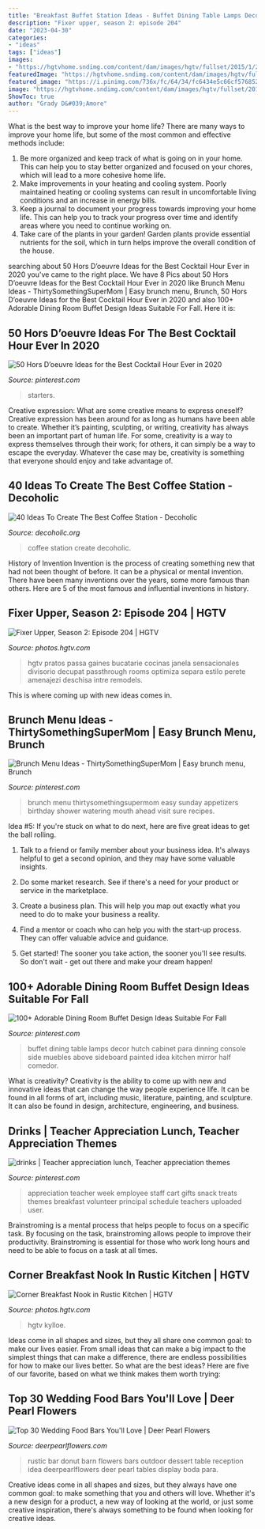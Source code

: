 ```yaml
---
title: "Breakfast Buffet Station Ideas - Buffet Dining Table Lamps Decor Hutch Cabinet Para Dinning Console Side Muebles Above Sideboard Painted Idea Kitchen Mirror Half Comedor"
description: "Fixer upper, season 2: episode 204"
date: "2023-04-30"
categories:
- "ideas"
tags: ["ideas"]
images:
- "https://hgtvhome.sndimg.com/content/dam/images/hgtv/fullset/2015/1/27/0/BP_HFXUP204H_Holt_living-room_AFTER_pass-through-window_467494-1039356.jpg.rend.hgtvcom.616.462.suffix/1422403962325.jpeg"
featuredImage: "https://hgtvhome.sndimg.com/content/dam/images/hgtv/fullset/2015/1/27/0/BP_HFXUP204H_Holt_living-room_AFTER_pass-through-window_467494-1039356.jpg.rend.hgtvcom.616.462.suffix/1422403962325.jpeg"
featured_image: "https://i.pinimg.com/736x/fc/64/34/fc6434e5c66cf57685203b1f56553ec1.jpg"
image: "https://hgtvhome.sndimg.com/content/dam/images/hgtv/fullset/2015/1/27/0/BP_HFXUP204H_Holt_living-room_AFTER_pass-through-window_467494-1039356.jpg.rend.hgtvcom.616.462.suffix/1422403962325.jpeg"
ShowToc: true
author: "Grady D&#039;Amore"
---
```



What is the best way to improve your home life?
There are many ways to improve your home life, but some of the most common and effective methods include: 
1. Be more organized and keep track of what is going on in your home. This can help you to stay better organized and focused on your chores, which will lead to a more cohesive home life. 
2. Make improvements in your heating and cooling system. Poorly maintained heating or cooling systems can result in uncomfortable living conditions and an increase in energy bills. 
3. Keep a journal to document your progress towards improving your home life. This can help you to track your progress over time and identify areas where you need to continue working on. 
4. Take care of the plants in your garden! Garden plants provide essential nutrients for the soil, which in turn helps improve the overall condition of the house.

	

		
searching about 50 Hors D’oeuvre Ideas for the Best Cocktail Hour Ever in 2020 you've came to the right place. We have 8 Pics about 50 Hors D’oeuvre Ideas for the Best Cocktail Hour Ever in 2020 like Brunch Menu Ideas - ThirtySomethingSuperMom | Easy brunch menu, Brunch, 50 Hors D’oeuvre Ideas for the Best Cocktail Hour Ever in 2020 and also 100+ Adorable Dining Room Buffet Design Ideas Suitable For Fall. Here it is:
		
    
## 50 Hors D’oeuvre Ideas For The Best Cocktail Hour Ever In 2020

<img loading=lazy src="https://i.pinimg.com/736x/fc/64/34/fc6434e5c66cf57685203b1f56553ec1.jpg" onerror="this.onerror=null;this.src='https://tse2.mm.bing.net/th?id=OIP.2B0qhEqZDP8pEYGHGmKeRgHaKE&amp;pid=15.1';" alt="50 Hors D’oeuvre Ideas for the Best Cocktail Hour Ever in 2020">

_Source: pinterest.com_

>starters. 

	

Creative expression: What are some creative means to express oneself?
Creative expression has been around for as long as humans have been able to create. Whether it’s painting, sculpting, or writing, creativity has always been an important part of human life. For some, creativity is a way to express themselves through their work; for others, it can simply be a way to escape the everyday. Whatever the case may be, creativity is something that everyone should enjoy and take advantage of.

    
## 40 Ideas To Create The Best Coffee Station - Decoholic

<img loading=lazy src="http://decoholic.org/wp-content/uploads/2014/11/home-coffee-station-7.jpg" onerror="this.onerror=null;this.src='https://tse1.mm.bing.net/th?id=OIP.nqe9i8P4xce9r1ZWMFhgugHaJ3&amp;pid=15.1';" alt="40 Ideas To Create The Best Coffee Station - Decoholic">

_Source: decoholic.org_

>coffee station create decoholic. 

	

History of Invention
Invention is the process of creating something new that had not been thought of before. It can be a physical or mental invention. There have been many inventions over the years, some more famous than others. Here are 5 of the most famous and influential inventions in history.

    
## Fixer Upper, Season 2: Episode 204 | HGTV

<img loading=lazy src="https://hgtvhome.sndimg.com/content/dam/images/hgtv/fullset/2015/1/27/0/BP_HFXUP204H_Holt_living-room_AFTER_pass-through-window_467494-1039356.jpg.rend.hgtvcom.616.462.suffix/1422403962325.jpeg" onerror="this.onerror=null;this.src='https://tse3.mm.bing.net/th?id=OIP.48lPueGZQKfJK_JWxuPKoQHaFj&amp;pid=15.1';" alt="Fixer Upper, Season 2: Episode 204 | HGTV">

_Source: photos.hgtv.com_

>hgtv pratos passa gaines bucatarie cocinas janela sensacionales divisorio decupat passthrough rooms optimiza separa estilo perete amenajezi deschisa intre remodels. 

	

This is where coming up with new ideas comes in.

    
## Brunch Menu Ideas - ThirtySomethingSuperMom | Easy Brunch Menu, Brunch

<img loading=lazy src="https://i.pinimg.com/736x/c3/13/4d/c3134d6ba2fbef4b22a974c131e183c7--guest-list-brunch-ideas.jpg" onerror="this.onerror=null;this.src='https://tse4.mm.bing.net/th?id=OIP.CC4xR2S56cyPvdRzv0h86gHaNw&amp;pid=15.1';" alt="Brunch Menu Ideas - ThirtySomethingSuperMom | Easy brunch menu, Brunch">

_Source: pinterest.com_

>brunch menu thirtysomethingsupermom easy sunday appetizers birthday shower watering mouth ahead visit sure recipes. 

	

Idea #5:
If you're stuck on what to do next, here are five great ideas to get the ball rolling.
1. Talk to a friend or family member about your business idea. It's always helpful to get a second opinion, and they may have some valuable insights.

2. Do some market research. See if there's a need for your product or service in the marketplace.

3. Create a business plan. This will help you map out exactly what you need to do to make your business a reality.

4. Find a mentor or coach who can help you with the start-up process. They can offer valuable advice and guidance.

5. Get started! The sooner you take action, the sooner you'll see results. So don't wait - get out there and make your dream happen!

    
## 100+ Adorable Dining Room Buffet Design Ideas Suitable For Fall

<img loading=lazy src="https://i.pinimg.com/736x/45/99/b2/4599b23f5fc5c4370620da1869048cad.jpg" onerror="this.onerror=null;this.src='https://tse4.mm.bing.net/th?id=OIP.uESqtY7mRcwtl6D20nHSzgHaLI&amp;pid=15.1';" alt="100+ Adorable Dining Room Buffet Design Ideas Suitable For Fall">

_Source: pinterest.com_

>buffet dining table lamps decor hutch cabinet para dinning console side muebles above sideboard painted idea kitchen mirror half comedor. 

	

What is creativity?
Creativity is the ability to come up with new and innovative ideas that can change the way people experience life. It can be found in all forms of art, including music, literature, painting, and sculpture. It can also be found in design, architecture, engineering, and business.

    
## Drinks | Teacher Appreciation Lunch, Teacher Appreciation Themes

<img loading=lazy src="https://i.pinimg.com/736x/34/74/47/347447be31cb6821ce0eee3fc29622a0.jpg" onerror="this.onerror=null;this.src='https://tse2.mm.bing.net/th?id=OIP.yjvo6oklyYvfupkiVGVe2gHaJ3&amp;pid=15.1';" alt="drinks | Teacher appreciation lunch, Teacher appreciation themes">

_Source: pinterest.com_

>appreciation teacher week employee staff cart gifts snack treats themes breakfast volunteer principal schedule teachers uploaded user. 

	

Brainstroming is a mental process that helps people to focus on a specific task. By focusing on the task, brainstroming allows people to improve their productivity. Brainstroming is essential for those who work long hours and need to be able to focus on a task at all times.

    
## Corner Breakfast Nook In Rustic Kitchen | HGTV

<img loading=lazy src="https://hgtvhome.sndimg.com/content/dam/images/hgtv/fullset/2013/4/10/3/CI-Rustic-Elegance_kitchen-with-corner-breakfast-nook-pg26_3x4.jpg.rend.hgtvcom.616.822.suffix/1400978807447.jpeg" onerror="this.onerror=null;this.src='https://tse3.mm.bing.net/th?id=OIP.zuCMT5BEdH0Xq2mkba7zBwHaJ4&amp;pid=15.1';" alt="Corner Breakfast Nook in Rustic Kitchen | HGTV">

_Source: photos.hgtv.com_

>hgtv kylloe. 

	

Ideas come in all shapes and sizes, but they all share one common goal: to make our lives easier. From small ideas that can make a big impact to the simplest things that can make a difference, there are endless possibilities for how to make our lives better. So what are the best ideas? Here are five of our favorite, based on what we think makes them worth trying: 

    
## Top 30 Wedding Food Bars You&#039;ll Love | Deer Pearl Flowers

<img loading=lazy src="http://www.deerpearlflowers.com/wp-content/uploads/2015/03/rustic-wedding-donut-bar.jpg" onerror="this.onerror=null;this.src='https://tse2.mm.bing.net/th?id=OIP.36ATdAOmst2fPn0R_MioxAHaLH&amp;pid=15.1';" alt="Top 30 Wedding Food Bars You&#039;ll Love | Deer Pearl Flowers">

_Source: deerpearlflowers.com_

>rustic bar donut barn flowers bars outdoor dessert table reception idea deerpearlflowers deer pearl tables display boda para. 

	

Creative ideas come in all shapes and sizes, but they always have one common goal: to make something that you and others will love. Whether it's a new design for a product, a new way of looking at the world, or just some creative inspiration, there's always something to be found when looking for creative ideas.

